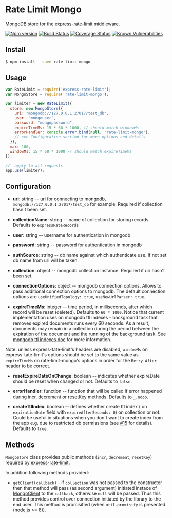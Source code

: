 # Rate Limit Mongo

MongoDB store for the [express-rate-limit](https://github.com/nfriedly/express-rate-limit) middleware.

[![Npm version](https://img.shields.io/npm/v/rate-limit-mongo.svg)](https://www.npmjs.org/package/rate-limit-mongo)
[![Build Status](https://travis-ci.org/2do2go/rate-limit-mongo.svg?branch=master)](https://travis-ci.org/2do2go/rate-limit-mongo)
[![Coverage Status](https://coveralls.io/repos/github/2do2go/rate-limit-mongo/badge.svg?branch=master)](https://coveralls.io/github/2do2go/rate-limit-mongo?branch=master)
[![Known Vulnerabilities](https://snyk.io/test/npm/rate-limit-mongo/badge.svg)](https://snyk.io/test/npm/rate-limit-mongo)


## Install

```sh
$ npm install --save rate-limit-mongo
```

## Usage

```js
var RateLimit = require('express-rate-limit');
var MongoStore = require('rate-limit-mongo');

var limiter = new RateLimit({
  store: new MongoStore({
    uri: "mongodb://127.0.0.1:27017/test_db",
    user: "mongouser",
    password: "mongopassword",
    expireTimeMs: 15 * 60 * 1000, // should match windowMs
    errorHandler: console.error.bind(null, "rate-limit-mongo"), 
    // see Configuration section for more options and details
  }),
  max: 100,
  windowMs: 15 * 60 * 1000 // should match expireTimeMs
});

//  apply to all requests
app.use(limiter);
```


## Configuration

* **uri**: string -- uri for connecting to mongodb, `mongodb://127.0.0.1:27017/test_db` for example.
Required if collection hasn't been set.

* **collectionName**: string -- name of collection for storing records. Defaults to `expressRateRecords`

* **user**: string -- username for authentication in mongodb

* **password**: string -- password for authentication in mongodb

* **authSource**: string -- db name against which authenticate use. If not set db name from uri will be taken.

* **collection**: object -- mongodb collection instance. Required if uri hasn't been set.

* **connectionOptions**: object -- mongodb connection options. Allows to pass additional connection options to mongodb. The default connection options are `useUnifiedTopology: true`, `useNewUrlParser: true`.

* **expireTimeMs**: integer -- time period, in milliseconds, after which record will be reset (deleted).
Defaults to `60 * 1000`. Notice that current implementation uses on mongodb ttl indexes - background task that removes expired documents runs every 60 seconds. As a result, documents may remain in a collection during the period between the expiration of the document and the running of the background task. See [mongodb ttl indexes doc](https://docs.mongodb.com/v3.6/core/index-ttl/#timing-of-the-delete-operation) for more information.

Note: unless express-tate-limit's headers are disabled, `windowMs` on express-tate-limit's options should be set to the same value as `expireTimeMs` on rate-limit-mongo's options in order for the `Retry-After` header to be correct.

* **resetExpireDateOnChange**: boolean -- indicates whether expireDate should be reset when changed or not.
Defaults to `false`.

* **errorHandler**: function -- function that will be called if error happened
during incr, decrement or resetKey methods. Defaults to `_.noop`.

* **createTtlIndex**: boolean -- defines whether create ttl index (
on `expirationDate` field with `expireAfterSeconds: 0`) on collection
or not. Could be useful in situations when you don't want to create index
from the app e.g. due to restricted db permissions (see
[#15](https://github.com/2do2go/rate-limit-mongo/issues/15) for details).
Defaults to `true`.


## Methods

`MongoStore` class provides public methods (`incr`, `decrement`, `resetKey`)
required by [express-rate-limit](https://github.com/nfriedly/express-rate-limit).

In addition following methods provided:

* `getClient(callback)` - if `collection` was not passed to the constructor then
that method will pass (as second argument) initiated instace of
[MongoClient](http://mongodb.github.io/node-mongodb-native/3.3/api/MongoClient.html)
to the `callback`, otherwise `null` will be passed. Thus this method provides
control over connection initiated by the library to the end user. This method
is promisified (when `util.promisify` is presented (node.js >= 8)).
